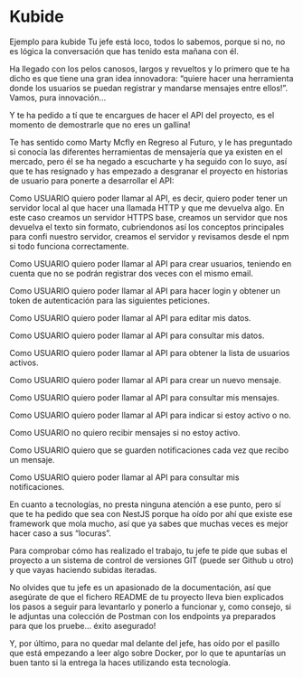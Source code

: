 # Kubide
Ejemplo para kubide
Tu jefe está loco, todos lo sabemos, porque si no, no es lógica la conversación que has tenido esta mañana con él.

Ha llegado con los pelos canosos, largos y revueltos y lo primero que te ha dicho es que tiene una gran idea innovadora: “quiere hacer una herramienta donde los usuarios se puedan registrar y mandarse mensajes entre ellos!”. Vamos, pura innovación…

Y te ha pedido a tí que te encargues de hacer el API del proyecto, es el momento de demostrarle que no eres un gallina!

Te has sentido como Marty Mcfly en Regreso al Futuro, y le has preguntado si conocía las diferentes herramientas de mensajería que ya existen en el mercado, pero él se ha negado a escucharte y ha seguido con lo suyo, así que te has resignado y has empezado a desgranar el proyecto en historias de usuario para ponerte a desarrollar el API:

Como USUARIO quiero poder llamar al API, es decir, quiero poder tener un servidor local al que hacer una llamada HTTP y que me devuelva algo.
En este caso creamos un servidor HTTPS base, creamos un servidor que nos devuelva el texto sin formato, cubriendonos así los conceptos principales para confi nuestro servidor, creamos el servidor y revisamos desde el npm si todo funciona correctamente.

Como USUARIO quiero poder llamar al API para crear usuarios, teniendo en cuenta que no se podrán registrar dos veces con el mismo email.

Como USUARIO quiero poder llamar al API para hacer login y obtener un token de autenticación para las siguientes peticiones.

Como USUARIO quiero poder llamar al API para editar mis datos.

Como USUARIO quiero poder llamar al API para consultar mis datos.

Como USUARIO quiero poder llamar al API para obtener la lista de usuarios activos.

Como USUARIO quiero poder llamar al API para crear un nuevo mensaje.

Como USUARIO quiero poder llamar al API para consultar mis mensajes.

Como USUARIO quiero poder llamar al API para indicar si estoy activo o no.

Como USUARIO no quiero recibir mensajes si no estoy activo.

Como USUARIO quiero que se guarden notificaciones cada vez que recibo un mensaje.

Como USUARIO quiero poder llamar al API para consultar mis notificaciones.

En cuanto a tecnologías, no presta ninguna atención a ese punto, pero sí que te ha pedido que sea con NestJS porque ha oído por ahí que existe ese framework que mola mucho, así que ya sabes que muchas veces es mejor hacer caso a sus “locuras”.

Para comprobar cómo has realizado el trabajo, tu jefe te pide que subas el proyecto a un sistema de control de versiones GIT (puede ser Github u otro) y que vayas haciendo subidas iteradas.

No olvides que tu jefe es un apasionado de la documentación, así que asegúrate de que el fichero README de tu proyecto lleva bien explicados los pasos a seguir para levantarlo y ponerlo a funcionar y, como consejo, si le adjuntas una colección de Postman con los endpoints ya preparados para que los pruebe… éxito asegurado!

Y, por último, para no quedar mal delante del jefe, has oído por el pasillo que está empezando a leer algo sobre Docker, por lo que te apuntarías un buen tanto si la entrega la haces utilizando esta tecnología.
